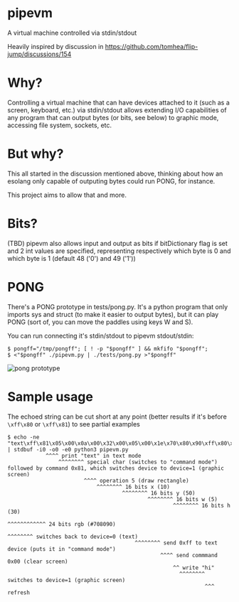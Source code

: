 # pipevm
A virtual machine controlled via stdin/stdout

Heavily inspired by discussion in https://github.com/tomhea/flip-jump/discussions/154

# Why?
Controlling a virtual machine that can have devices attached to it (such as a screen, keyboard, etc.) via stdin/stdout allows extending I/O capabilities of any program that can output bytes (or bits, see below) to graphic mode, accessing file system, sockets, etc.

# But why?
This all started in the discussion mentioned above, thinking about how an esolang only capable of outputing bytes could run PONG, for instance.

This project aims to allow that and more.

# Bits?
(TBD) pipevm also allows input and output as bits if bitDictionary flag is set and 2 int values are specified, representing respectively which byte is 0 and which byte is 1 (default 48 ('0') and 49 ('1'))

# PONG

There's a PONG prototype in tests/pong.py. It's a python program that only imports sys and struct (to make it easier to output bytes), but it can play PONG (sort of, you can move the paddles using keys W and S).

You can run connecting it's stdin/stdout to pipevm stdout/stdin:
```
$ pongff="/tmp/pongff"; [ ! -p "$pongff" ] && mkfifo "$pongff";
$ <"$pongff" ./pipevm.py | ./tests/pong.py >"$pongff"
```

![pong prototype](https://i.imgur.com/COSukqV.gif)

# Sample usage
The echoed string can be cut short at any point (better results if it's before `\xff\x80` or `\xff\x81`) to see partial examples

```
$ echo -ne "text\xff\x81\x05\x00\x0a\x00\x32\x00\x05\x00\x1e\x70\x80\x90\xff\x80\xff\xff\x00hi\xff\x81\x00" | stdbuf -i0 -o0 -e0 python3 pipevm.py
            ^^^^ print "text" in text mode
                ^^^^^^^^ special char (switches to "command mode") followed by command 0x81, which switches device to device=1 (graphic screen)
                        ^^^^ operation 5 (draw rectangle)
                            ^^^^^^^^ 16 bits x (10)
                                    ^^^^^^^^ 16 bits y (50)
                                            ^^^^^^^^ 16 bits w (5)
                                                    ^^^^^^^^ 16 bits h (30)
                                                            ^^^^^^^^^^^^ 24 bits rgb (#708090)
                                                                        ^^^^^^^^ switches back to device=0 (text)
										^^^^^^^^ send 0xff to text device (puts it in "command mode")
										        ^^^^ send commmand 0x00 (clear screen)
										            ^^ write "hi"
										              ^^^^^^^^ switches to device=1 (graphic screen)
										                      ^^^ refresh
```
